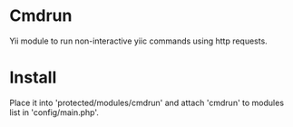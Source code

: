 Cmdrun
==========

Yii module to run non-interactive yiic commands using http requests.

Install
=======

Place it into 'protected/modules/cmdrun' and attach 'cmdrun' to modules list in 'config/main.php'.
